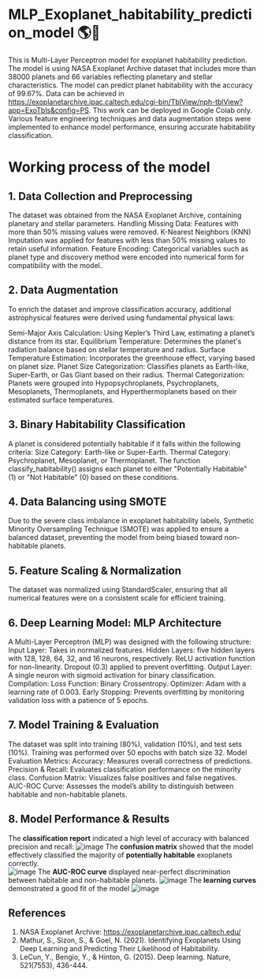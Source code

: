 # MLP_Exoplanet_habitability_prediction_model 🌎🌱
This is Multi-Layer Perceptron model for exoplanet habitability prediction. The model is using NASA Exoplanet Archive dataset that includes more than 38000 planets and 66 variables reflecting planetary and stellar characteristics. The model can predict planet habitability with the accuracy of 99.67%. 
Data can be achieved in https://exoplanetarchive.ipac.caltech.edu/cgi-bin/TblView/nph-tblView?app=ExoTbls&config=PS.
This work can be deployed in Google Colab only.
Various feature engineering techniques and data augmentation steps were implemented to enhance model performance, ensuring accurate habitability classification.
# Working process of the model
## 1. Data Collection and Preprocessing
The dataset was obtained from the NASA Exoplanet Archive, containing planetary and stellar parameters.
Handling Missing Data:
Features with more than 50% missing values were removed.
K-Nearest Neighbors (KNN) Imputation was applied for features with less than 50% missing values to retain useful information.
Feature Encoding:
Categorical variables such as planet type and discovery method were encoded into numerical form for compatibility with the model.
## 2. Data Augmentation
To enrich the dataset and improve classification accuracy, additional astrophysical features were derived using fundamental physical laws:

Semi-Major Axis Calculation: Using Kepler’s Third Law, estimating a planet’s distance from its star.
Equilibrium Temperature: Determines the planet's radiation balance based on stellar temperature and radius.
Surface Temperature Estimation: Incorporates the greenhouse effect, varying based on planet size.
Planet Size Categorization: Classifies planets as Earth-like, Super-Earth, or Gas Giant based on their radius.
Thermal Categorization: Planets were grouped into Hypopsychroplanets, Psychroplanets, Mesoplanets, Thermoplanets, and Hyperthermoplanets based on their estimated surface temperatures.
## 3. Binary Habitability Classification
A planet is considered potentially habitable if it falls within the following criteria:
Size Category: Earth-like or Super-Earth.
Thermal Category: Psychroplanet, Mesoplanet, or Thermoplanet.
The function classify_habitability() assigns each planet to either "Potentially Habitable" (1) or "Not Habitable" (0) based on these conditions.
## 4. Data Balancing using SMOTE
Due to the severe class imbalance in exoplanet habitability labels, Synthetic Minority Oversampling Technique (SMOTE) was applied to ensure a balanced dataset, preventing the model from being biased toward non-habitable planets.
## 5. Feature Scaling & Normalization
The dataset was normalized using StandardScaler, ensuring that all numerical features were on a consistent scale for efficient training.
## 6. Deep Learning Model: MLP Architecture
A Multi-Layer Perceptron (MLP) was designed with the following structure:
Input Layer: Takes in normalized features.
Hidden Layers:
five hidden layers with 128, 128, 64, 32, and 16 neurons, respectively.
ReLU activation function for non-linearity.
Dropout (0.3) applied to prevent overfitting.
Output Layer:
A single neuron with sigmoid activation for binary classification.
Compilation:
Loss Function: Binary Crossentropy.
Optimizer: Adam with a learning rate of 0.003.
Early Stopping: Prevents overfitting by monitoring validation loss with a patience of 5 epochs.
## 7. Model Training & Evaluation
The dataset was split into training (80%), validation (10%), and test sets (10%).
Training was performed over 50 epochs with batch size 32.
Model Evaluation Metrics:
Accuracy: Measures overall correctness of predictions.
Precision & Recall: Evaluates classification performance on the minority class.
Confusion Matrix: Visualizes false positives and false negatives.
AUC-ROC Curve: Assesses the model’s ability to distinguish between habitable and non-habitable planets.
## 8. Model Performance & Results
The **classification report** indicated a high level of accuracy with balanced precision and recall:
![image](https://github.com/user-attachments/assets/45bcab32-02e5-4e10-a5db-1a79b1649b2b)
The **confusion matrix** showed that the model effectively classified the majority of **potentially habitable** exoplanets correctly.  
![image](https://github.com/user-attachments/assets/1950822a-0154-4c60-81d1-4039bcdf2208)
The **AUC-ROC curve** displayed near-perfect discrimination between habitable and non-habitable planets.
![image](https://github.com/user-attachments/assets/331f350a-fcff-4f31-a2d5-6a08620a5d2c)
The **learning curves** demonstrated a good fit of the model
![image](https://github.com/user-attachments/assets/1b53eaa9-a2fe-4fdb-94de-8e1b185d889e)
## References
1. NASA Exoplanet Archive: https://exoplanetarchive.ipac.caltech.edu/
2. Mathur, S., Sizon, S., & Goel, N. (2021). Identifying Exoplanets Using Deep Learning and Predicting Their Likelihood of Habitability.
3. LeCun, Y., Bengio, Y., & Hinton, G. (2015). Deep learning. Nature, 521(7553), 436-444.
